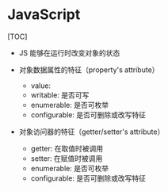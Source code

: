# JavaScript

[TOC]

- JS 能够在运行时改变对象的状态
- 对象数据属性的特征（property's attribute）

  - value:
  - writable: 是否可写
  - enumerable: 是否可枚举
  - configurable: 是否可删除或改写特征

- 对象访问器的特征（getter/setter's attribute）
  - getter: 在取值时被调用
  - setter: 在赋值时被调用
  - enumerable: 是否可枚举
  - configurable: 是否可删除或改写特征

